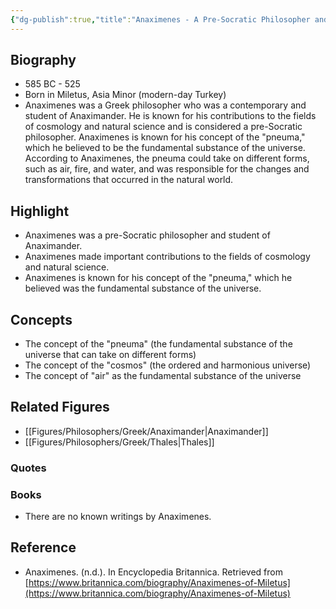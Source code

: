 ```yaml
---
{"dg-publish":true,"title":"Anaximenes - A Pre-Socratic Philosopher and Student of Anaximander","tags":["figure","philosopher","Greek philosophy","cosmology","natural science"],"permalink":"/figures/philosophers/greek/anaximenes/","dgPassFrontmatter":true}
---
```


## Biography

-   585 BC - 525 
-   Born in Miletus, Asia Minor (modern-day Turkey)
-   Anaximenes was a Greek philosopher who was a contemporary and student of Anaximander. He is known for his contributions to the fields of cosmology and natural science and is considered a pre-Socratic philosopher. Anaximenes is known for his concept of the "pneuma," which he believed to be the fundamental substance of the universe. According to Anaximenes, the pneuma could take on different forms, such as air, fire, and water, and was responsible for the changes and transformations that occurred in the natural world.

## Highlight

-   Anaximenes was a pre-Socratic philosopher and student of Anaximander.
-   Anaximenes made important contributions to the fields of cosmology and natural science.
-   Anaximenes is known for his concept of the "pneuma," which he believed was the fundamental substance of the universe.

## Concepts

-   The concept of the "pneuma" (the fundamental substance of the universe that can take on different forms)
-   The concept of the "cosmos" (the ordered and harmonious universe)
-   The concept of "air" as the fundamental substance of the universe

## Related Figures

-   [[Figures/Philosophers/Greek/Anaximander\|Anaximander]]
-   [[Figures/Philosophers/Greek/Thales\|Thales]]

### Quotes

### Books

-   There are no known writings by Anaximenes.

## Reference

-   Anaximenes. (n.d.). In Encyclopedia Britannica. Retrieved from [https://www.britannica.com/biography/Anaximenes-of-Miletus](https://www.britannica.com/biography/Anaximenes-of-Miletus)